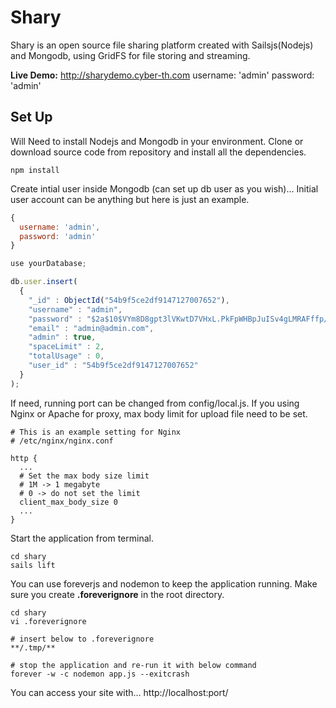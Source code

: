 # Shary

Shary is an open source file sharing platform created with Sailsjs(Nodejs) and Mongodb, using GridFS for file storing and streaming.

__Live Demo:__ http://sharydemo.cyber-th.com
username: 'admin'
password: 'admin'

## Set Up

Will Need to install Nodejs and Mongodb in your environment.
Clone or download source code from repository and install all the dependencies.
```
npm install
```
Create intial user inside Mongodb (can set up db user as you wish)...
Initial user account can be anything but here is just an example.
```javascript
{
  username: 'admin',
  password: 'admin'
}
```

```javascript
use yourDatabase;

db.user.insert(
  { 
    "_id" : ObjectId("54b9f5ce2df9147127007652"), 
    "username" : "admin", 
    "password" : "$2a$10$VYm8D8gpt3lVKwtD7VHxL.PkFpWHBpJuISv4gLMRAFffp/mZ1YmlW", 
    "email" : "admin@admin.com", 
    "admin" : true, 
    "spaceLimit" : 2, 
    "totalUsage" : 0, 
    "user_id" : "54b9f5ce2df9147127007652" 
  }
);
```
If need, running port can be changed from config/local.js.
If you using Nginx or Apache for proxy, max body limit for upload file need to be set.
```
# This is an example setting for Nginx
# /etc/nginx/nginx.conf

http {
  ...
  # Set the max body size limit
  # 1M -> 1 megabyte
  # 0 -> do not set the limit
  client_max_body_size 0
  ...
}
```
Start the application from terminal.
```
cd shary
sails lift
```
You can use foreverjs and nodemon to keep the application running.
Make sure you create __.foreverignore__ in the root directory.
```
cd shary
vi .foreverignore

# insert below to .foreverignore
**/.tmp/**

# stop the application and re-run it with below command
forever -w -c nodemon app.js --exitcrash
```

You can access your site with...
http://localhost:port/
